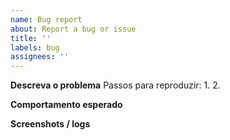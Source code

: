 ```yaml
---
name: Bug report
about: Report a bug or issue
title: ''
labels: bug
assignees: ''
---
```

**Descreva o problema**
Passos para reproduzir:
1.
2.

**Comportamento esperado**

**Screenshots / logs**
